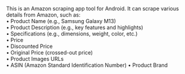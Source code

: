 This is an Amazon scraping app tool for Android. It can scrape various details from Amazon, such as:  
• Product Name (e.g., Samsung Galaxy M13)  
• Product Description (e.g., key features and highlights)  
• Specifications (e.g., dimensions, weight, color, etc.)  
• Price  
• Discounted Price  
• Original Price (crossed-out price)  
• Product Images URLs  
• ASIN (Amazon Standard Identification Number)
• Product Brand  
